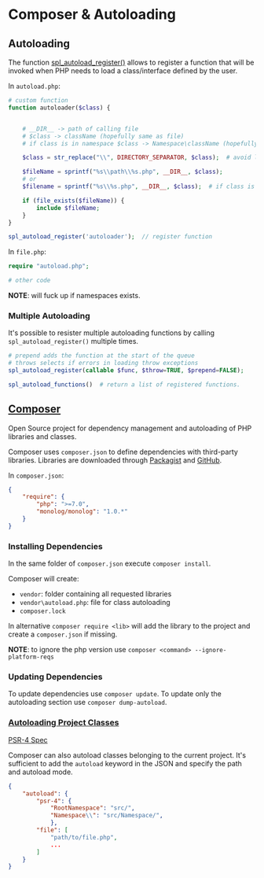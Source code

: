 # Composer & Autoloading

## Autoloading

The function [spl_autoload_register()](https://www.php.net/manual/en/function.spl-autoload-register.php) allows to register a function that will be invoked when PHP needs to load a class/interface defined by the user.

In `autoload.php`:

```php
# custom function
function autoloader($class) {


    # __DIR__ -> path of calling file
    # $class -> className (hopefully same as file)
    # if class is in namespace $class -> Namespace\className (hopefully folders mirror Namespace)

    $class = str_replace("\\", DIRECTORY_SEPARATOR, $class);  # avoid linux path separator issues

    $fileName = sprintf("%s\\path\\%s.php", __DIR__, $class);  
    # or
    $filename = sprintf("%s\\%s.php", __DIR__, $class);  # if class is in namespace

    if (file_exists($fileName)) {
        include $fileName;
    }
}

spl_autoload_register('autoloader');  // register function
```

In `file.php`:

```php
require "autoload.php";

# other code
```

**NOTE**: will fuck up if namespaces exists.

### Multiple Autoloading

It's possible to resister multiple autoloading functions by calling `spl_autoload_register()` multiple times.

```php
# prepend adds the function at the start of the queue
# throws selects if errors in loading throw exceptions
spl_autoload_register(callable $func, $throw=TRUE, $prepend=FALSE);

spl_autoload_functions()  # return a list of registered functions.
```

## [Composer](https://getcomposer.org/)

Open Source project for dependency management and autoloading of PHP libraries and classes.

Composer uses `composer.json` to define dependencies with third-party libraries.
Libraries are downloaded through [Packagist](https://packagist.org/) and [GitHub](https://github.com/).

In `composer.json`:

```json
{
    "require": {
        "php": ">=7.0",
        "monolog/monolog": "1.0.*"
    }
}
```

### Installing Dependencies

In the same folder of `composer.json` execute `composer install`.

Composer will create:

- `vendor`: folder containing all requested libraries
- `vendor\autoload.php`: file for class autoloading
- `composer.lock`

In alternative `composer require <lib>` will add the library to the project and create a `composer.json` if missing.

**NOTE**: to ignore the php version use `composer <command> --ignore-platform-reqs`

### Updating Dependencies

To update dependencies use `composer update`. To update only the autoloading section use `composer dump-autoload`.

### [Autoloading Project Classes](https://getcomposer.org/doc/04-schema.md#autoload)

[PSR-4 Spec](https://www.php-fig.org/psr/psr-4/)

Composer can also autoload classes belonging to the current project. It's sufficient to add the `autoload` keyword in the JSON and specify the path and autoload mode.

```json
{
    "autoload": {
        "psr-4": {
            "RootNamespace": "src/",
            "Namespace\\": "src/Namespace/",
            },
        "file": [
            "path/to/file.php",
            ...
        ]
    }
}
```
